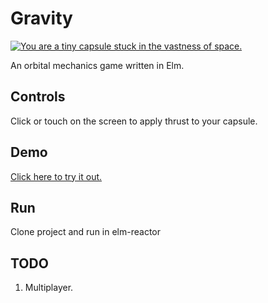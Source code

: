 Gravity
=======

[![You are a tiny capsule stuck in the vastness of space.](images/Gravity-animated.gif)](https://stephenbalaban.com/gravity-orbital-mechanics-game-written-elm/images/gravity.html)

An orbital mechanics game written in Elm.

## Controls

Click or touch on the screen to apply thrust to your capsule.

## Demo

[Click here to try it out.](https://stephenbalaban.com/gravity-orbital-mechanics-game-written-elm/images/gravity.html)

## Run

Clone project and run in elm-reactor

## TODO

1. Multiplayer.
